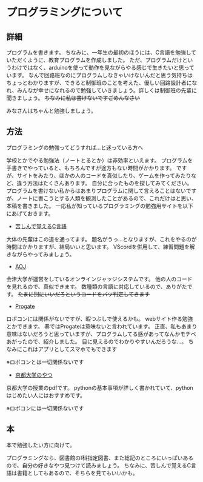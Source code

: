 # プログラミングについて
## 詳細
プログラムを書きます。
ちなみに、一年生の最初のほうには、C言語を勉強していただくように、教育プログラムを作成しました。
ただ、プログラムだけというわけではなく、arduinoを使って動作を見ながらやる感じで生きたいと思っています。
なんで回路班なのにプログラムしなきゃいけないんだと思う気持ちはちょっとわかりますが、できると制御班のことを考えた、優しい回路設計者になれ、みんなが幸せになれるので勉強していきましょう。詳しくは制御班の先輩に聞きましょう。
~~ちなみに私は書けないですごめんなさい~~

みなさんはちゃんと勉強しましょう。

## 方法
プログラミングの勉強ってどうすれば...と迷っている方へ

学校とかでやる勉強法（ノートとるとか）は非効率といえます。
プログラムを手書きでやっていると、もちろんですが途方もない時間がかかります。
ですが、サイトをみたり、ほかの人のコードを真似したり、ゲームを作ってみたりなど、違う方法はたくさんあります。
自分に合ったものを探してみてください。
プログラムを書けない私からはあまりプログラムに関して言えることはないですが、ノートに書こうとする人類を観測したことがあるので、これだけはと思い、本稿を書きました。
一応私が知っているプログラミングの勉強用サイトを以下にあげておきます。

- [苦しんで覚えるC言語](https://9cguide.appspot.com/index.html)

大体の先輩はこの道を通ってます。
題名がうっ...となりますが、これをやるのが時間はかかりますが、結局いいと思います。
VScordを併用して、練習問題を解きながらやってみましょう。

- [AOJ](https://judge.u-aizu.ac.jp/onlinejudge/)

会津大学が運営をしているオンラインジャッジシステムです。
他の人のコードを見れるので、真似できます。
数種類の言語に対応しているので、ありがたです。
~~たまに別にいいだろというコードをバツ判定してきます~~

- [Progate](https://prog-8.com/dashboard)

ロボコンには関係がないですが、暇つぶしで使えるかも。
webサイト作る勉強とかできます。
巷ではProgateは意味ないと言われています。
正直、私もあまり意味はないだろうと思っていますが、プログラムしてる感があってなんかモチベあがったので、紹介しました。
目に見えるのでわかりやすいんだろうな...。
ちなみにこれはアプリとしてスマホでもできます

※ロボコンとは一切関係ないです

- [京都大学のやつ](http://hdl.handle.net/2433/245698)

京都大学の授業のpdfです。
pythonの基本事項が詳しく書かれていて、pythonはじめたい人にはおすすめです。

※ロボコンには一切関係ないです

## 本
本で勉強したい方に向けて。

プログラミングなら、図書館のI科指定図書、また総記のところにいっぱいあるので、自分の好きなやつ見つけて読みましょう。
ちなみに、苦しんで覚えるC言語は書籍としてもあるので、そちらを見てもいいかも。

